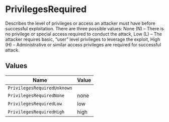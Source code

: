 # PrivilegesRequired

Describes the level of privileges or access an attacker must have before successful exploitation. There are three possible values: None (N) – There is no privilege or special access required to conduct the attack, Low (L) – The attacker requires basic, “user” level privileges to leverage the exploit, High (H) – Administrative or similar access privileges are required for successful attack.


## Values

| Name                        | Value                       |
| --------------------------- | --------------------------- |
| `PrivilegesRequiredUnknown` |                             |
| `PrivilegesRequiredNone`    | none                        |
| `PrivilegesRequiredLow`     | low                         |
| `PrivilegesRequiredHigh`    | high                        |